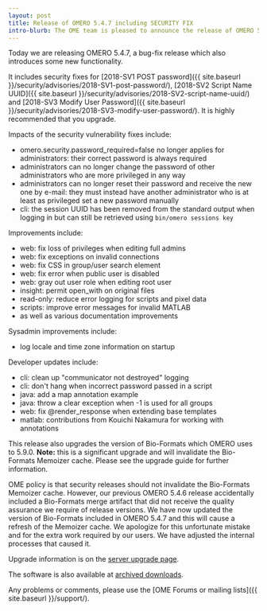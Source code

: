 ```yaml
---
layout: post
title: Release of OMERO 5.4.7 including SECURITY FIX
intro-blurb: The OME team is pleased to announce the release of OMERO 5.4.7.
---
```

Today we are releasing OMERO 5.4.7, a bug-fix release which also introduces some new functionality.

It includes security fixes for [2018-SV1 POST password]({{ site.baseurl }}/security/advisories/2018-SV1-post-password/), [2018-SV2 Script Name UUID]({{ site.baseurl }}/security/advisories/2018-SV2-script-name-uuid/) and [2018-SV3 Modify User Password]({{ site.baseurl }}/security/advisories/2018-SV3-modify-user-password/). It is highly recommended that you upgrade.

Impacts of the security vulnerability fixes include:

* omero.security.password_required=false no longer applies for
  administrators: their correct password is always required
* administrators can no longer change the password of other
  administrators who are more privileged in any way
* administrators can no longer reset their password and receive the new
  one by e-mail: they must instead have another administrator who is at
  least as privileged set a new password manually
* cli: the session UUID has been removed from the standard output when
  logging in but can still be retrieved using `bin/omero sessions key`

Improvements include:

*  web: fix loss of privileges when editing full admins
*  web: fix exceptions on invalid connections
*  web: fix CSS in group/user search element
*  web: fix error when public user is disabled
*  web: gray out user role when editing root user
*  insight: permit open_with on original files
*  read-only: reduce error logging for scripts and pixel data
*  scripts: improve error messages for invalid MATLAB
*  as well as various documentation improvements

Sysadmin improvements include:

*  log locale and time zone information on startup

Developer updates include:

*  cli: clean up "communicator not destroyed" logging
*  cli: don't hang when incorrect password passed in a script
*  java: add a map annotation example
*  java: throw a clear exception when -1 is used for all groups
*  web: fix @render_response when extending base templates
*  matlab: contributions from Kouichi Nakamura for working with annotations

This release also upgrades the version of Bio-Formats which OMERO
uses to 5.9.0. **Note:** this is a significant upgrade and will
invalidate the Bio-Formats Memoizer cache. Please see the upgrade
guide for further information.

OME policy is that security releases should not invalidate the Bio-Formats Memoizer cache. However, our previous OMERO 5.4.6 release accidentally included a Bio-Formats merge artifact that did not receive the quality assurance we require of release versions. We have now updated the version of Bio-Formats included in OMERO 5.4.7 and this will cause a refresh of the Memoizer cache. We apologize for this unfortunate mistake and for the extra work required by our users. We have adjusted the internal processes that caused it.


Upgrade information is on the [server upgrade page](https://docs.openmicroscopy.org/omero/5.4.7/sysadmins/server-upgrade.html).

The software is also available at [archived downloads](https://downloads.openmicroscopy.org/omero/5.4.7).

Any problems or comments, please use the [OME Forums or mailing lists]({{ site.baseurl }}/support/).
